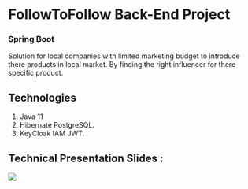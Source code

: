 # FollowToFollow Back-End Project #
### Spring Boot ###

Solution for local companies with limited marketing budget to introduce there products in local market.
By finding the right influencer for there specific product.

## Technologies
1. Java 11
2. Hibernate PostgreSQL.
3. KeyCloak IAM JWT.

## Technical Presentation Slides :

<img src="Capture d’écran 2020-07-09 à 01.13.49.png" width=600>
